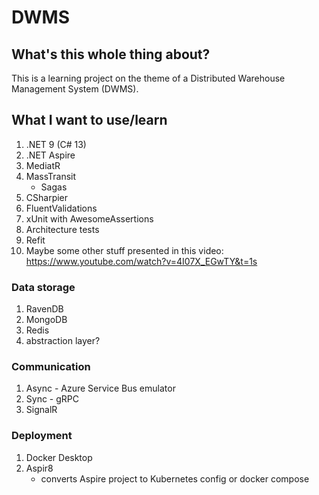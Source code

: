 # DWMS 

## What's this whole thing about?

This is a learning project on the theme of a Distributed Warehouse Management System (DWMS).

## What I want to use/learn

1. .NET 9 (C# 13)
2. .NET Aspire
3. MediatR
4. MassTransit
    - Sagas
5. CSharpier
6. FluentValidations
7. xUnit with AwesomeAssertions
8. Architecture tests
9. Refit
10. Maybe some other stuff presented in this video: https://www.youtube.com/watch?v=4I07X_EGwTY&t=1s

### Data storage

1. RavenDB
2. MongoDB
3. Redis
4. abstraction layer?

### Communication

1. Async - Azure Service Bus emulator
2. Sync - gRPC
3. SignalR

### Deployment

1. Docker Desktop
2. Aspir8
    -  converts Aspire project to Kubernetes config or docker compose
